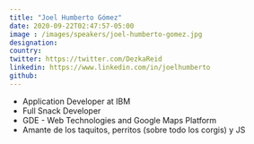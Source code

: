 ```yaml
---
title: "Joel Humberto Gómez"
date: 2020-09-22T02:47:57-05:00
image : /images/speakers/joel-humberto-gomez.jpg
designation: 
country: 
twitter: https://twitter.com/DezkaReid
linkedin: https://www.linkedin.com/in/joelhumberto
github: 
---
```



* Application Developer at IBM
* Full Snack Developer
* GDE - Web Technologies and Google Maps Platform
* Amante de los taquitos, perritos (sobre todo los corgis) y JS